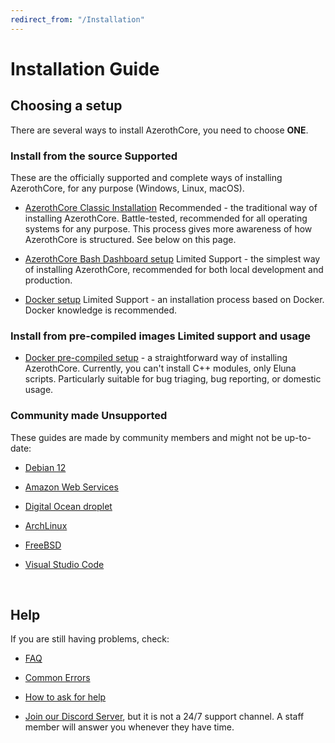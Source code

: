```yaml
---
redirect_from: "/Installation"
---
```


# Installation Guide

## Choosing a setup

There are several ways to install AzerothCore, you need to choose **ONE**.

### Install from the source <span class="badge badge-info">Supported</span>

These are the officially supported and complete ways of installing AzerothCore, for any purpose (Windows, Linux, macOS).

- [AzerothCore Classic Installation](classic-installation.md) <span class="badge badge-success">Recommended</span> - the traditional way of installing AzerothCore. Battle-tested, recommended for all operating systems for any purpose. This process gives more awareness of how AzerothCore is structured. See below on this page.

- [AzerothCore Bash Dashboard setup](ac-dashboard-core-installation.md) <span class="badge badge-secondary">Limited Support</span> - the simplest way of installing AzerothCore, recommended for both local development and production.

- [Docker setup](install-with-docker.md) <span class="badge badge-secondary">Limited Support</span> - an installation process based on Docker. Docker knowledge is recommended.

### Install from pre-compiled images <span class="badge badge-info">Limited support and usage</span>

- [Docker pre-compiled setup](https://www.azerothcore.org/acore-docker/) - a straightforward way of installing AzerothCore. Currently, you can't install C++ modules, only Eluna scripts. Particularly  suitable for bug triaging, bug reporting, or domestic usage.

### Community made <span class="badge badge-info">Unsupported</span>

These guides are made by community members and might not be up-to-date:

- [Debian 12](debian12-install-guide.md)

- [Amazon Web Services](aws-tutorial.md)

- [Digital Ocean droplet](digital-ocean-video-tutorial.md)

- [ArchLinux](arch-linux.md)

- [FreeBSD](freebsd.md)

- [Visual Studio Code](vsc-requirements)

<br>

## Help

If you are still having problems, check:

* [FAQ](faq.md)

* [Common Errors](common-errors.md)

* [How to ask for help](how-to-ask-for-help.md)

* [Join our Discord Server](https://discord.gg/gkt4y2x), but it is not a 24/7 support channel. A staff member will answer you whenever they have time.
